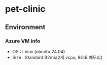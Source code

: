 # pet-clinic

## Environment

### Azure VM info

- OS : Linux (ubuntu 24.04)
- Size : Standard B2ms(2개 vcpu, 8GiB 메모리)

